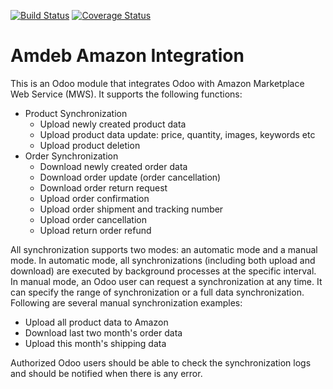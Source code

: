 [![Build Status](https://travis-ci.org/amdeb/amdeb-amazon.svg?branch=master)](https://travis-ci.org/amdeb/amdeb-amazon)
[![Coverage Status](https://img.shields.io/coveralls/amdeb/amdeb-amazon.svg)](https://coveralls.io/r/amdeb/amdeb-amazon)

Amdeb Amazon Integration
============

This is an Odoo module that integrates Odoo with Amazon 
Marketplace Web Service (MWS). It supports the following functions:

* Product Synchronization
    - Upload newly created product data
    - Upload product data update: price, quantity, images, keywords etc
    - Upload product deletion
* Order Synchronization
    - Download newly created order data
    - Download order update (order cancellation)
    - Download order return request
    - Upload order confirmation
    - Upload order shipment and tracking number
    - Upload order cancellation
    - Upload return order refund

All synchronization supports two modes: an automatic mode and a manual mode.
In automatic mode, all synchronizations (including both upload and download) 
are executed by background processes at the specific interval. In manual mode,
an Odoo user can request a synchronization at any time. It can specify 
the range of synchronization or a full data synchronization. 
Following are several manual synchronization examples:

* Upload all product data to Amazon
* Download last two month's order data
* Upload this month's shipping data

Authorized Odoo users should be able to check the synchronization logs and 
should be notified when there is any error. 